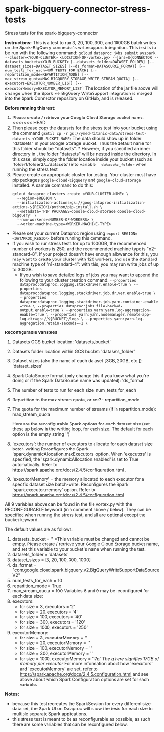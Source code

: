 # spark-bigquery-connector-stress-tests
Stress tests for the spark-bigquery-connector

**Instructions:**
			This is a test to run 3, 20, 100, 300, and 1000GB batch writes on the Spark-BigQuery connector's writesupport integration.
	This test is to be run with the following command:
		`gcloud dataproc jobs submit pyspark --cluster=<YOUR-CLUSTER> <LOCATION-OF-vortex.py> --jars=${CONNECTOR -- datasets_bucket=<YOUR_BUCKET> [--datasets_folder=DATASET_FOLDER] [--dataset_sizes=DATASET_SIZES] [--ds_format=DATASOURCE_FORMAT] [--num_tests_for_each=NUM_TESTS_FOR_EACH] [--repartition_mode=REPARTITION_MODE] [--max_stream_quota=MAX_BIGQUERY_STORAGE_WRITE_STREAM_QUOTA] [--executors=EXECUTOR_NUMBER_LIST] [--executorMemory=EXECUTOR_MEMORY_LIST]`
	The location of the jar file above will change when the Spark <-> BigQuery WriteSupport integration is merged into the Spark Connector repository on GitHub, and is released.

**Before running this test:**
1. Please create / retrieve your Google Cloud Storage bucket name.
<<<<<<< HEAD
2. Then please copy the datasets for the stress test into your bucket using the command `gsutil cp -r gs://ymed-titanic-data/stress-test-datasets <YOUR-BUCKET-NAME>` The data should show up in folder "datasets" in your Google Storage Bucket. Thus the default name for this folder should be "datasets".
		* However, if you specified an inner directory in <YOUR-BUCKET-NAME>, the folder "datasets" will be nested inside the directory. In this case, simply copy the folder location inside your bucket (such as 'folder1/folder2/.../datasets') into variable `--datasets_folder` when running the stress test
3. Please create an appropriate cluster for testing. Your cluster must have pip packages `google-cloud-bigquery` and `google-cloud-storage` installed. A sample command to do this:
	```
	gcloud dataproc clusters create <YOUR-CLUSTER-NAME> \
	  --region=$REGION \
	  --initialization-actions=gs://goog-dataproc-initialization-actions-${REGION}/python/pip-install.sh \
	  --metadata='PIP_PACKAGES=google-cloud-storage google-cloud-bigquery' \
	  --num-workers=<NUMBER-OF-WORKERS> \
	  --worker-machine-type=<WORKER-MACHINE-TYPE>
	```
* Please set your current Dataproc region using `export REGION=<DATAPROC_REGION>` before running this command.
* If you wish to run stress tests for up to 1000GB, the recommended number of workers is 250, and the recommended machine type is "n2-standard-8". If your project doesn't have enough allowance for this, you may want to create your cluster with 120 workers, and use the standard machine type of "n1-standard-4": with this, you may run write jobs of up to 300GB.
	* If you wish to save detailed logs of jobs you may want to append the following to your cluster creation command:
			```
	                --properties dataproc:dataproc.logging.stackdriver.enable=true \
			--properties dataproc:dataproc.logging.stackdriver.job.driver.enable=true \
			--properties dataproc:dataproc.logging.stackdriver.job.yarn.container.enable=true \
			--properties dataproc:jobs.file-backed-output.enable=true \
			--properties yarn:yarn.log-aggregation-enable=true \
			--properties yarn:yarn.nodemanager.remote-app-log-dir=gs://${BUCKET}/logs \
			--properties yarn:yarn.log-aggregation.retain-seconds=-1 \
	                ```

**Reconfigurable variables**
1. Datasets GCS bucket location: 'datasets_bucket'
2. Datasets folder location within GCS bucket: 'datasets_folder'
3. Dataset sizes (also the name of each dataset [3GB, 20GB, etc.]): 'dataset_sizes'
4. Spark DataSource format (only change this if you know what you're doing or if the Spark DataSource name was updated): 'ds_format'
5. The number of tests to run for each size: num_tests_for_each
6. Repartition to the max stream quota, or not? :  repartition_mode
7. The quota for the maximum number of streams (if in repartition_mode): max_stream_quota

	Here are the reconfigurable Spark options for each dataset size (set these up below in  the writing loop, for each size. The default for each option is the empty string ''):
8. 'executors': the number of executors to allocate for each dataset size batch-writing Reconfigures the Spark 'spark.dynamicAllocation.maxExecutors' option. When 'executors' is specified, the 'spark.dynamicAllocation.enabled' is set to True automatically. Refer to https://spark.apache.org/docs/2.4.5/configuration.html .
9. 'executorMemory' = the memory allocated to each executor for a specific dataset size batch-write. Reconfigures the Spark 'spark.executor.memory' option. Refer to https://spark.apache.org/docs/2.4.5/configuration.html .



<!-- -->

All 9 variables above can be found in the file vortex.py with the RECONFIGURABLE keyword (in a comment above / below). They can be specified when running the stress test, and all are optional except the bucket keyword.

The default values are as follows:
1. datasets_bucket = '' *This variable must be changed and cannot be empty. Please create / retrieve your Google Cloud Storage bucket name, and set this variable to your bucket's name when running the test.
2. datasets_folder = 'datasets'
3. dataset_sizes = [3, 20, 100, 300, 1000]
4. ds_format = "com.google.cloud.spark.bigquery.v2.BigQueryWriteSupportDataSourceV2"
5. num_tests_for_each = 10
6. repartition_mode = True
7. max_stream_quota = 100
	Variables 8 and 9 may be reconfigured for each data size:
8. executors:
	* for size = 3, executors = '2'
	* for size = 20, executors = '4'
	* for size = 100, executors = '40'
	* for size = 300, executors = '120'
	* for size = 1000, executors = '250'
9. executorMemory:
	* for size = 3, executorMemory = ''
	* for size = 20, executorMemory = ''
	* for size = 100, executorMemory = ''
	* for size = 300, executorMemory = ''
	* for size = 1000, executorMemory = '17g' *The g here signifies 17GB of memory per executor*
	For more information about how 'executors' and 'executorMemory' are set, refer to https://spark.apache.org/docs/2.4.5/configuration.html and see above about which Spark Configuration options are set for each variable.



**Notes:**
* because this test recreates the SparkSession for every different size data set, the Spark UI on Dataproc will show the tests for each size in multiple separate Spark applications.
* this stress test is meant to be as reconfigurable as possible, as such there are some variables that can be reconfigured below.
